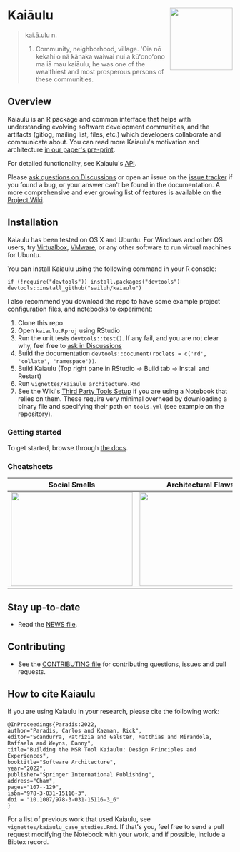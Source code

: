# Kaiāulu <a href="https://github.com/sailuh/kaiaulu"><img src="man/figures/logo.png" align="right" height="140" /></a>

> kai.ā.ulu
> n.
> 1. Community, neighborhood, village. ʻOia nō kekahi o nā kānaka waiwai nui a kūʻonoʻono ma iā mau kaiāulu, he was one of the wealthiest and most prosperous persons of these communities.

## Overview

Kaiaulu is an R package and common interface that helps with understanding evolving software development communities, and the artifacts (gitlog, mailing list, files, etc.) which developers collaborate and communicate about. You can read more Kaiaulu's motivation and architecture [in our paper's pre-print](https://arxiv.org/abs/2304.14570).

For detailed functionality, see Kaiaulu's [API](http://itm0.shidler.hawaii.edu/kaiaulu/reference/index.html).

Please [ask questions on Discussions](https://github.com/sailuh/kaiaulu/discussions) or open an issue on the [issue tracker](https://github.com/sailuh/kaiaulu/issues) if you found a bug, or your answer can't be found in the documentation. A more comprehensive and ever growing list of features is available on the [Project Wiki](https://github.com/sailuh/kaiaulu/wiki). 

## Installation 

Kaiaulu has been tested on OS X and Ubuntu. For Windows and other OS users, try [Virtualbox](https://www.virtualbox.org/),
[VMware](https://www.vmware.com/), or any other software to run virtual machines for Ubuntu. 

You can install Kaiaulu using the following command in your R console:

```
if (!require("devtools")) install.packages("devtools")
devtools::install_github("sailuh/kaiaulu")
```

I also recommend you download the repo to have some example project configuration files, and notebooks to experiment:

 1. Clone this repo 
 2. Open `kaiaulu.Rproj` using RStudio
 3. Run the unit tests `devtools::test()`. If any fail, and you are not clear why, feel free to [ask in Discussions](https://github.com/sailuh/kaiaulu/discussions)
 4. Build the documentation `devtools::document(roclets = c('rd', 'collate', 'namespace'))`.
 5. Build Kaiaulu (Top right pane in RStudio -> Build tab -> Install and Restart)
 6. Run `vignettes/kaiaulu_architecture.Rmd` 
 7. See the Wiki's [Third Party Tools Setup](https://github.com/sailuh/kaiaulu/wiki/Third-Party-Tools-Setup) if you are using a Notebook that relies on them. These require very minimal overhead by downloading a binary file and specifying their path on `tools.yml` (see example on the repository). 
 
### Getting started

To get started, browse through [the docs](http://itm0.shidler.hawaii.edu/kaiaulu).

### Cheatsheets

| Social Smells | Architectural Flaws |
| ------------- | ------------- |
| <a href="https://github.com/sailuh/kaiaulu_cheatsheet/blob/main/cheatsheets/social-smells-cheatsheet.pdf"><img src="https://github.com/sailuh/kaiaulu_cheatsheet/blob/main/cheatsheets/social_smells_cheatsheet.png" width="272" height="210"/></a> |  <a href="https://github.com/sailuh/kaiaulu_cheatsheet/blob/main/cheatsheets/dv8-cheatsheet.pdf"><img src="https://github.com/sailuh/kaiaulu_cheatsheet/blob/main/cheatsheets/dv8_cheatsheet.png" width="272" height="210"/></a>   |

## Stay up-to-date

 * Read the [NEWS file](https://github.com/sailuh/kaiaulu/blob/master/NEWS.md).

## Contributing

 * See the [CONTRIBUTING file](https://github.com/sailuh/kaiaulu/blob/master/CONTRIBUTING.md) for contributing questions, issues and pull requests.

## How to cite Kaiaulu 

If you are using Kaiaulu in your research, please cite the following work: 

```
@InProceedings{Paradis:2022,
author="Paradis, Carlos and Kazman, Rick",
editor="Scandurra, Patrizia and Galster, Matthias and Mirandola, Raffaela and Weyns, Danny",
title="Building the MSR Tool Kaiaulu: Design Principles and Experiences",
booktitle="Software Architecture",
year="2022",
publisher="Springer International Publishing",
address="Cham",
pages="107--129",
isbn="978-3-031-15116-3",
doi = "10.1007/978-3-031-15116-3_6"
}
```

For a list of previous work that used Kaiaulu, see `vignettes/kaiaulu_case_studies.Rmd`. If that's you, feel free to send a pull request modifying the Notebook with your work, and if possible, include a Bibtex record. 
